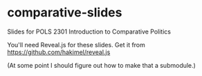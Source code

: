 # comparative-slides
Slides for POLS 2301 Introduction to Comparative Politics

You'll need Reveal.js for these slides. Get it from
https://github.com/hakimel/reveal.js

(At some point I should figure out how to make that a submodule.)
